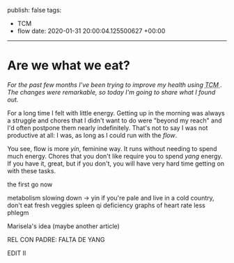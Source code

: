publish: false
tags:
- TCM
- flow
date: 2020-01-31 20:00:04.125500627 +00:00

---

# Are we what we eat?

_For the past few months I've been trying to improve my health using <abbr title="Traditional Chinese medicine">TCM </abbr>. The changes were remarkable, so today I'm going to share what I found out._

For a long time I felt with little energy. Getting up in the morning was always a struggle and chores that I didn't want to do were "beyond my reach" and I'd often postpone them nearly indefinitely. That's not to say I was not productive at all: I was, as long as I could run with the _flow_.

You see, flow is more _yin_, feminine way. It runs without needing to spend much energy. Chores that you don't like require you to spend _yang_ energy. If you have it, great, but if you don't, you will have very hard time getting on with these tasks.

the first go
now

metabolism slowing down -> yin
if you're pale and live in a cold country, don't eat fresh veggies
spleen qi deficiency
graphs of heart rate
less phlegm

Marisela's idea (maybe another article)


REL CON PADRE: FALTA DE YANG

EDIT II